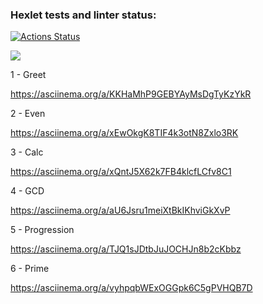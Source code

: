 ### Hexlet tests and linter status:
[![Actions Status](https://github.com/liamesskela/java-project-lvl1/workflows/hexlet-check/badge.svg)](https://github.com/liamesskela/java-project-lvl1/actions)

<a href="https://codeclimate.com/github/liamesskela/java-project-lvl1/maintainability"><img src="https://api.codeclimate.com/v1/badges/7f2f9313f99852fdb7f2/maintainability" /></a>

1 - Greet 

https://asciinema.org/a/KKHaMhP9GEBYAyMsDgTyKzYkR

2 - Even

https://asciinema.org/a/xEwOkgK8TIF4k3otN8Zxlo3RK

3 - Calc

https://asciinema.org/a/xQntJ5X62k7FB4klcfLCfv8C1

4 - GCD

https://asciinema.org/a/aU6Jsru1meiXtBkIKhviGkXvP

5 - Progression

https://asciinema.org/a/TJQ1sJDtbJuJOCHJn8b2cKbbz

6 - Prime

https://asciinema.org/a/vyhpqbWExOGGpk6C5gPVHQB7D

